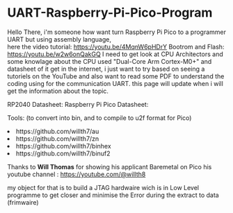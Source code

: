 # UART-Raspberry-Pi-Pico-Program
Hello There, i'm someone how want turn Raspberry Pi Pico to a programmer UART but using assembly language,<br> here the video tutorial: https://youtu.be/4MqnW6pHDrY
Bootrom and Flash: https://youtu.be/w2w6onQakGQ
I need to get look at CPU Architectors and some knowlage about the CPU used "Dual-Core Arm Cortex-M0+" and datasheet of it get in the internet, i just want to try based on seeing a tutoriels on the YouTube and also want to read some PDF to understand the coding using for the communication UART. this page will update when i will get the information about the topic.

RP2040 Datasheet: 
Raspberry Pi Pico Datasheet:

Tools: (to convert into bin, and to compile to u2f format for Pico)
<li>https://github.com/willth7/au</li>
<li>https://github.com/willth7/zn</li>
<li>https://github.com/willth7/binhex</li>
<li>https://github.com/willth7/binuf2</li>

Thanks to <b>Will Thomas</b> for showing his applicant Baremetal on Pico
his youtube channel : https://youtube.com/@willth8

my object for that is to build a JTAG hardwaire wich is in Low Level programme to get closer and minimise the Error during  the extract to data (frimwaire)
